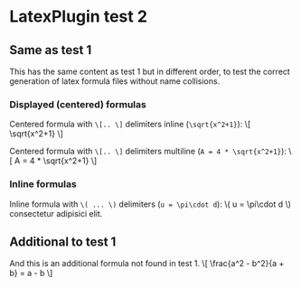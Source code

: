 # LatexPlugin test 2

## Same as test 1

This has the same content as test 1 but in different order, to test the correct
generation of latex formula files without name collisions.

### Displayed (centered) formulas

Centered formula with `\[.. \]` delimiters inline (`\sqrt{x^2+1}`): \\[ \sqrt{x^2+1} \\]

Centered formula with `\[.. \]` delimiters multiline (`A = 4 * \sqrt{x^2+1}`):
\\[
A = 4 * \sqrt{x^2+1}
\\]

### Inline formulas

Inline formula with `\( ... \)` delimiters (`u = \pi\cdot d`): \\( u = \pi\cdot d \\) consectetur adipisici elit.


## Additional to test 1

And this is an additional formula not found in test 1.
\\[
\frac{a^2 - b^2}{a + b} = a - b
\\]